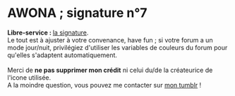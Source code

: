 # AWONA ; signature n°7
<b>Libre-service : </b><a href="https://github.com/Awonaa/signatures/blob/main/signature%207/SIGNA7.html">la signature</a>.
<br>
Le tout est à ajuster à votre convenance, have fun ; si votre forum a un mode jour/nuit, privilégiez d'utiliser les variables de couleurs du forum pour qu'elles s'adaptent automatiquement. 
<br><br>Merci de <b>ne pas supprimer mon crédit</b> ni celui du/de la créateurice de l'icone utilisée. 
<br>A la moindre question, vous pouvez me contacter sur <a href="https://awonaa.tumblr.com/">mon tumblr</a> !

